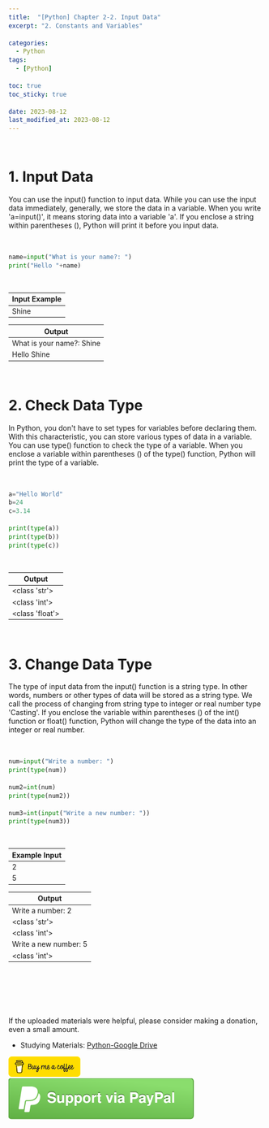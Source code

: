 ```yaml
---
title:  "[Python] Chapter 2-2. Input Data"
excerpt: "2. Constants and Variables"

categories:
  - Python
tags:
  - [Python]

toc: true
toc_sticky: true
 
date: 2023-08-12
last_modified_at: 2023-08-12
---
```


&nbsp;

# 1. Input Data
You can use the input() function to input data. While you can use the input data immediately, generally, we store the data in a variable. When you write 'a=input()', it means storing data into a variable 'a'. If you enclose a string within parentheses (), Python will print it before you input data.

&nbsp;

```python
name=input("What is your name?: ")
print("Hello "+name)
```

&nbsp;

| Input Example |
|---|
| Shine |

| Output |
|---|
| What is your name?: Shine |
| Hello Shine |

&nbsp;

# 2. Check Data Type
In Python, you don't have to set types for variables before declaring them. With this characteristic, you can store various types of data in a variable. You can use type() function to check the type of a variable. When you enclose a variable within parentheses () of the type() function, Python will print the type of a variable.

&nbsp;

```python
a="Hello World"
b=24
c=3.14

print(type(a))
print(type(b))
print(type(c))
```

&nbsp;

| Output |
|---|
| <class 'str'> |
| <class 'int'> |
| <class 'float'> |

&nbsp;

# 3. Change Data Type
The type of input data from the input() function is a string type. In other words, numbers or other types of data will be stored as a string type. We call the process of changing from string type to integer or real number type 'Casting'. If you enclose the variable within parentheses () of the int() function or float() function, Python will change the type of the data into an integer or real number.

&nbsp;

```python
num=input("Write a number: ")
print(type(num))

num2=int(num)
print(type(num2))

num3=int(input("Write a new number: "))
print(type(num3))
```

&nbsp;

| Example Input |
|---|
| 2 |
| 5 |

| Output |
|---|
| Write a number: 2 |
| <class 'str'> |
| <class 'int'> |
| Write a new number: 5 |
| <class 'int'> |

&nbsp;

&nbsp;

&nbsp;

If the uploaded materials were helpful, please consider making a donation, even a small amount.
- Studying Materials: ​[Python-Google Drive](https://drive.google.com/drive/u/3/folders/1btmxn1mWaPy8ZYZvRu2HWbiV2UKsDwLP)

[!["Buy Me A Coffee"](https://raw.githubusercontent.com/Shine-Loi/Shine-Loi.github.io/master/assets/images/Buymeacoffee.png)](https://www.buymeacoffee.com/shine_loi_lee)
[![Support via PayPal](https://raw.githubusercontent.com/Shine-Loi/Shine-Loi.github.io/41d049ca49169c961adde8f77b7d0f6981851ea3/assets/images/Paypal.svg)](https://paypal.me/goldbin0514?country.x=KR&locale.x=ko_KR)
